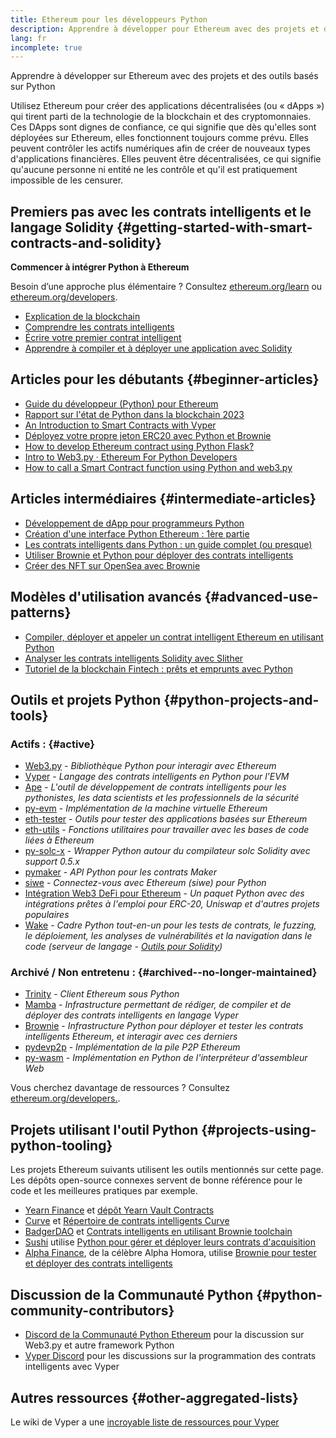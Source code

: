 ```yaml
---
title: Ethereum pour les développeurs Python
description: Apprendre à développer pour Ethereum avec des projets et des outils basés sur Python
lang: fr
incomplete: true
---
```


<FeaturedText>Apprendre à développer sur Ethereum avec des projets et des outils basés sur Python</FeaturedText>

Utilisez Ethereum pour créer des applications décentralisées (ou « dApps ») qui tirent parti de la technologie de la blockchain et des cryptomonnaies. Ces DApps sont dignes de confiance, ce qui signifie que dès qu'elles sont déployées sur Ethereum, elles fonctionnent toujours comme prévu. Elles peuvent contrôler les actifs numériques afin de créer de nouveaux types d'applications financières. Elles peuvent être décentralisées, ce qui signifie qu'aucune personne ni entité ne les contrôle et qu'il est pratiquement impossible de les censurer.

## Premiers pas avec les contrats intelligents et le langage Solidity {#getting-started-with-smart-contracts-and-solidity}

**Commencer à intégrer Python à Ethereum**

Besoin d’une approche plus élémentaire ? Consultez [ethereum.org/learn](/learn/) ou [ethereum.org/developers](/developers/).

- [Explication de la blockchain](https://kauri.io/article/d55684513211466da7f8cc03987607d5/blockchain-explained)
- [Comprendre les contrats intelligents](https://kauri.io/article/e4f66c6079e74a4a9b532148d3158188/ethereum-101-part-5-the-smart-contract)
- [Écrire votre premier contrat intelligent](https://kauri.io/article/124b7db1d0cf4f47b414f8b13c9d66e2/remix-ide-your-first-smart-contract)
- [Apprendre à compiler et à déployer une application avec Solidity](https://kauri.io/article/973c5f54c4434bb1b0160cff8c695369/understanding-smart-contract-compilation-and-deployment)

## Articles pour les débutants {#beginner-articles}

- [Guide du développeur (Python) pour Ethereum](https://snakecharmers.ethereum.org/a-developers-guide-to-ethereum-pt-1/)
- [Rapport sur l'état de Python dans la blockchain 2023](https://tradingstrategy.ai/blog/the-state-of-python-in-blockchain-in-2023)
- [An Introduction to Smart Contracts with Vyper](https://kauri.io/#collections/Getting%20Started/an-introduction-to-smart-contracts-with-vyper/)
- [Déployez votre propre jeton ERC20 avec Python et Brownie](https://betterprogramming.pub/python-blockchain-token-deployment-tutorial-create-an-erc20-77a5fd2e1a58)
- [How to develop Ethereum contract using Python Flask?](https://medium.com/coinmonks/how-to-develop-ethereum-contract-using-python-flask-9758fe65976e)
- [Intro to Web3.py · Ethereum For Python Developers](https://www.dappuniversity.com/articles/web3-py-intro)
- [How to call a Smart Contract function using Python and web3.py](https://stackoverflow.com/questions/57580702/how-to-call-a-smart-contract-function-using-python-and-web3-py)

## Articles intermédiaires {#intermediate-articles}

- [Développement de dApp pour programmeurs Python](https://levelup.gitconnected.com/dapps-development-for-python-developers-f52b32b54f28)
- [Création d'une interface Python Ethereum : 1ère partie](https://hackernoon.com/creating-a-python-ethereum-interface-part-1-4d2e47ea0f4d)
- [Les contrats intelligents dans Python : un guide complet (ou presque)](https://hackernoon.com/ethereum-smart-contracts-in-python-a-comprehensive-ish-guide-771b03990988)
- [Utiliser Brownie et Python pour déployer des contrats intelligents](https://dev.to/patrickalphac/using-brownie-for-to-deploy-smart-contracts-1kkp)
- [Créer des NFT sur OpenSea avec Brownie](https://www.freecodecamp.org/news/how-to-make-an-nft-and-render-on-opensea-marketplace/)

## Modèles d'utilisation avancés {#advanced-use-patterns}

- [Compiler, déployer et appeler un contrat intelligent Ethereum en utilisant Python](https://yohanes.gultom.id/2018/11/28/compiling-deploying-and-calling-ethereum-smartcontract-using-python/)
- [Analyser les contrats intelligents Solidity avec Slither](https://kauri.io/#collections/DevOps/analyze-solidity-smart-contracts-with-slither/#analyze-solidity-smart-contracts-with-slither)
- [Tutoriel de la blockchain Fintech : prêts et emprunts avec Python](https://blog.chain.link/blockchain-fintech-defi-tutorial-lending-borrowing-python/)

## Outils et projets Python {#python-projects-and-tools}

### Actifs : {#active}

- [Web3.py](https://github.com/ethereum/web3.py) - _Bibliothèque Python pour interagir avec Ethereum_
- [Vyper](https://github.com/ethereum/vyper/) - _Langage des contrats intelligents en Python pour l'EVM_
- [Ape](https://github.com/ApeWorX/ape) - _L'outil de développement de contrats intelligents pour les pythonistes, les data scientists et les professionnels de la sécurité_
- [py-evm](https://github.com/ethereum/py-evm) - _Implémentation de la machine virtuelle Ethereum_
- [eth-tester](https://github.com/ethereum/eth-tester) - _Outils pour tester des applications basées sur Ethereum_
- [eth-utils](https://github.com/ethereum/eth-utils/) - _Fonctions utilitaires pour travailler avec les bases de code liées à Ethereum_
- [py-solc-x](https://pypi.org/project/py-solc-x/) - _Wrapper Python autour du compilateur solc Solidity avec support 0.5.x_
- [pymaker](https://github.com/makerdao/pymaker) - _API Python pour les contrats Maker_
- [siwe](https://github.com/spruceid/siwe-py) - _Connectez-vous avec Ethereum (siwe) pour Python_
- [Intégration Web3 DeFi pour Ethereum](https://github.com/tradingstrategy-ai/web3-ethereum-defi) - _Un paquet Python avec des intégrations prêtes à l'emploi pour ERC-20, Uniswap et d'autres projets populaires_
- [Wake](https://getwake.io) - _Cadre Python tout-en-un pour les tests de contrats, le fuzzing, le déploiement, les analyses de vulnérabilités et la navigation dans le code (serveur de langage - [Outils pour Solidity](https://marketplace.visualstudio.com/items?itemName=AckeeBlockchain.tools-for-solidity))_

### Archivé / Non entretenu : {#archived--no-longer-maintained}

- [Trinity](https://github.com/ethereum/trinity) - _Client Ethereum sous Python_
- [Mamba](https://github.com/arjunaskykok/mamba) - _Infrastructure permettant de rédiger, de compiler et de déployer des contrats intelligents en langage Vyper_
- [Brownie](https://github.com/eth-brownie/brownie) - _Infrastructure Python pour déployer et tester les contrats intelligents Ethereum, et interagir avec ces derniers_
- [pydevp2p](https://github.com/ethereum/pydevp2p) - _Implémentation de la pile P2P Ethereum_
- [py-wasm](https://github.com/ethereum/py-wasm) - _Implémentation en Python de l'interpréteur d'assembleur Web_

Vous cherchez davantage de ressources ? Consultez [ethereum.org/developers.](/developers/).

## Projets utilisant l'outil Python {#projects-using-python-tooling}

Les projets Ethereum suivants utilisent les outils mentionnés sur cette page. Les dépôts open-source connexes servent de bonne référence pour le code et les meilleures pratiques par exemple.

- [Yearn Finance](https://yearn.finance/) et [dépôt Yearn Vault Contracts](https://github.com/yearn/yearn-vaults)
- [Curve](https://curve.fi/) et [Répertoire de contrats intelligents Curve](https://github.com/curvefi/curve-contract)
- [BadgerDAO](https://badger.com/) et [Contrats intelligents en utilisant Brownie toolchain](https://github.com/Badger-Finance/badger-system)
- [Sushi](https://sushi.com/) utilise [Python pour gérer et déployer leurs contrats d'acquisition](https://github.com/sushiswap/sushi-vesting-protocols)
- [Alpha Finance](https://alphafinance.io/), de la célèbre Alpha Homora, utilise [Brownie pour tester et déployer des contrats intelligents](https://github.com/AlphaFinanceLab/alpha-staking-contract)

## Discussion de la Communauté Python {#python-community-contributors}

- [Discord de la Communauté Python Ethereum](https://discord.gg/9zk7snTfWe) pour la discussion sur Web3.py et autre framework Python
- [Vyper Discord](https://discord.gg/SdvKC79cJk) pour les discussions sur la programmation des contrats intelligents avec Vyper

## Autres ressources {#other-aggregated-lists}

Le wiki de Vyper a une [incroyable liste de ressources pour Vyper](https://github.com/vyperlang/vyper/wiki/Vyper-tools-and-resources)